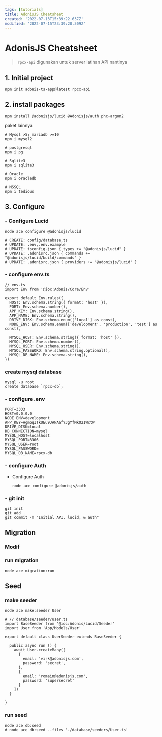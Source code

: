 ```yaml
---
tags: [tutorials]
title: AdonisJS Cheatsheet
created: '2022-07-13T15:39:22.637Z'
modified: '2022-07-15T23:39:20.309Z'
---
```


# AdonisJS Cheatsheet

> `rpcx-api` digunakan untuk server latihan API nantinya

## 1. Initial project

```
npm init adonis-ts-app@latest rpcx-api
```

## 2. install packages

```
npm install @adonisjs/lucid @Adonisjs/auth phc-argon2
```

paket lainnya:

```
# Mysql >5; mariadb >=10
npm i mysql2

# postgresql
npm i pg

# Sqlite3
npm i sqlite3

# Oracle
npm i oracledb

# MSSQL
npm i tedious 
```

## 3. Configure

### - Configure Lucid

```
node ace configure @adonisjs/lucid

# CREATE: config/database.ts
# UPDATE: .env,.env.example
# UPDATE: tsconfig.json { types += "@adonisjs/lucid" }
# UPDATE: .adonisrc.json { commands += "@adonisjs/lucid/build/commands" }
# UPDATE: .adonisrc.json { providers += "@adonisjs/lucid" }
```

### - configure env.ts

```
// env.ts
import Env from '@ioc:Adonis/Core/Env'

export default Env.rules({
  HOST: Env.schema.string({ format: 'host' }),
  PORT: Env.schema.number(),
  APP_KEY: Env.schema.string(),
  APP_NAME: Env.schema.string(),
  DRIVE_DISK: Env.schema.enum(['local'] as const),
  NODE_ENV: Env.schema.enum(['development', 'production', 'test'] as const),

  MYSQL_HOST: Env.schema.string({ format: 'host' }),
  MYSQL_PORT: Env.schema.number(),
  MYSQL_USER: Env.schema.string(),
  MYSQL_PASSWORD: Env.schema.string.optional(),
  MYSQL_DB_NAME: Env.schema.string(),
})
```

### create mysql database

```
mysql -u root
create database `rpcx-db`;
```

### - configure .env

```
PORT=3333
HOST=0.0.0.0
NODE_ENV=development
APP_KEY=AgmGqITkUEu9JANAafY3gYfMkO2IWctW
DRIVE_DISK=local
DB_CONNECTION=mysql
MYSQL_HOST=localhost
MYSQL_PORT=3306
MYSQL_USER=root
MYSQL_PASSWORD=
MYSQL_DB_NAME=rpcx-db
```

### - configure Auth

- Configure Auth
  
  ```
  node ace configure @adonisjs/auth
  ```

### - git init

```
git init
git add .
git commit -m "Initial API, lucid, & auth"
```

## Migration

### Modif

### run migration

```
node ace migration:run
```

## Seed

### make seeder

```
node ace make:seeder User
```

```
# // database/seeder/user.ts
import BaseSeeder from '@ioc:Adonis/Lucid/Seeder'
import User from 'App/Models/User'

export default class UserSeeder extends BaseSeeder {

  public async run () {
    await User.createMany([
      {
        email: 'virk@adonisjs.com',
        password: 'secret',
      },
      {
        email: 'romain@adonisjs.com',
        password: 'supersecret'
      }
    ])
  }

}
```

### run seed

```
node ace db:seed
# node ace db:seed --files './database/seeders/User.ts'
```
